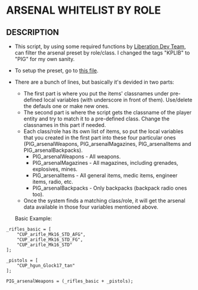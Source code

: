 # ARSENAL WHITELIST BY ROLE
## DESCRIPTION
- This script, by using some required functions by [Liberation Dev Team](https://github.com/KillahPotatoes), can filter the arsenal preset by role/class. I changed the tags "KPLIB" to "PIG" for my own sanity.
- To setup the preset, go to [this file](https://github.com/PiG13BR/PIG-Arsenal_Whitelist_ACE/blob/main/Missionframework/Arsenal_Whitelist/presets/roles_arsenal_config.sqf). 
- There are a bunch of lines, but basically it's devided in two parts:
  - The first part is where you put the items' classnames under pre-defined local variables (with underscore in front of them). Use/delete the defauls one or make new ones.
  - The second part is where the script gets the classname of the player entity and try to match it to a pre-defined class. Change the classnames in this part if needed.
  - Each class/role has its own list of items, so put the local variables that you created in the first part into these four particular ones (PIG_arsenalWeapons, PIG_arsenalMagazines, PIG_arsenalItems and PIG_arsenalBackpacks).
    - PIG_arsenalWeapons - All weapons.
    - PIG_arsenalMagazines - All magazines, including grenades, explosives, mines.
    - PIG_arsenalItems - All general items, medic items, engineer items, radio, etc.
    - PIG_arsenalBackpacks - Only backpacks (backpack radio ones too).
  - Once the system finds a matching class/role, it will get the arsenal data available in those four variables mentioned above.

  Basic Example:
```
_rifles_basic = [
    "CUP_arifle_Mk16_STD_AFG",
    "CUP_arifle_Mk16_STD_FG",
    "CUP_arifle_Mk16_STD"
];

_pistols = [
    "CUP_hgun_Glock17_tan"
];

PIG_arsenalWeapons = (_rifles_basic + _pistols);
```

